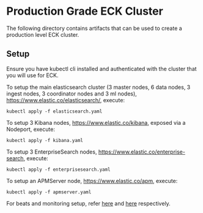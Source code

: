 # Production Grade ECK Cluster

The following directory contains artifacts that can be used to create a production level ECK cluster.

## Setup

Ensure you have kubectl cli installed and authenticated with the cluster that you will use for ECK.

To setup the main elasticsearch cluster (3 master nodes, 6 data nodes, 3 ingest nodes, 3 coordinator nodes and 3 ml nodes), https://www.elastic.co/elasticsearch/, execute:

```
kubectl apply -f elasticsearch.yaml
```

To setup 3 Kibana nodes, https://www.elastic.co/kibana, exposed via a Nodeport, execute:

```
kubectl apply -f kibana.yaml
```

To setup 3 EnterpriseSearch nodes, https://www.elastic.co/enterprise-search, execute:

```
kubectl apply -f enterprisesearch.yaml
```

To setup an APMServer node, https://www.elastic.co/apm, execute:

```
kubectl apply -f apmserver.yaml
```

For beats and monitoring setup, refer [here](./beats/README.md) and [here](./monitoring/README.md) respectively.
